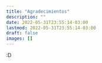 ```yaml
---
title: "Agradecimientos"
description: ""
date: 2022-05-31T23:55:14-03:00
lastmod: 2022-05-31T23:55:14-03:00
draft: false
images: []
---
```


:D
